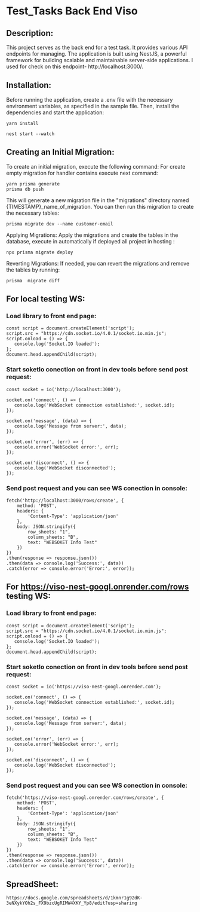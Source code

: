 # Test_Tasks Back End Viso
## Description:
This project serves as the back end for a test task. It provides various API endpoints for managing. The application is built using NestJS, a powerful framework for building scalable and maintainable
server-side applications.
I used for check on this endpoint- http://localhost:3000/.

## Installation:
Before running the application, create a .env file with the necessary environment variables, as specified in the sample
file. Then, install the dependencies and start the application:
```
yarn install

nest start --watch
```
## Creating an Initial Migration:
To create an initial migration, execute the following command:
For create empty migration for handler contains execute next command:
```
yarn prisma generate
prisma db push

```
This will generate a new migration file in the "migrations" directory named {TIMESTAMP}_name_of_migration. You can then
run this migration to create the necessary tables:
```
prisma migrate dev --name customer-email

```
Applying Migrations:
Apply the migrations and create the tables in the database, execute in automatically if deployed all project in hosting :
```
npx prisma migrate deploy
```
Reverting Migrations:
If needed, you can revert the migrations and remove the tables by running:
```
prisma  migrate diff 
```
## For local testing WS:
### Load library to front end page:
```
const script = document.createElement('script');
script.src = "https://cdn.socket.io/4.0.1/socket.io.min.js";
script.onload = () => {
   console.log('Socket.IO loaded');
};
document.head.appendChild(script);
```

### Start soketIo conection on front in dev tools before send post request:
```
const socket = io('http://localhost:3000');

socket.on('connect', () => {
   console.log('WebSocket connection established:', socket.id);
});

socket.on('message', (data) => {
   console.log('Message from server:', data);
});

socket.on('error', (err) => {
   console.error('WebSocket error:', err);
});

socket.on('disconnect', () => {
   console.log('WebSocket disconnected');
});
```

### Send post request and you can see WS conection in console:
```
fetch('http://localhost:3000/rows/create', {
    method: 'POST',  
    headers: {
        'Content-Type': 'application/json'  
    },
    body: JSON.stringify({
        row_sheets: "1",
        column_sheets: "B",
        text: "WEBSOKET Info Test"
    }) 
})
.then(response => response.json()) 
.then(data => console.log('Success:', data)) 
.catch(error => console.error('Error:', error)); 

```


## For https://viso-nest-googl.onrender.com/rows testing WS:
### Load library to front end page:
```
const script = document.createElement('script');
script.src = "https://cdn.socket.io/4.0.1/socket.io.min.js";
script.onload = () => {
   console.log('Socket.IO loaded');
};
document.head.appendChild(script);
```

### Start soketIo conection on front in dev tools before send post request:
```
const socket = io('https://viso-nest-googl.onrender.com');

socket.on('connect', () => {
   console.log('WebSocket connection established:', socket.id);
});

socket.on('message', (data) => {
   console.log('Message from server:', data);
});

socket.on('error', (err) => {
   console.error('WebSocket error:', err);
});

socket.on('disconnect', () => {
   console.log('WebSocket disconnected');
});
```

### Send post request and you can see WS conection in console:
```
fetch('https://viso-nest-googl.onrender.com/rows/create', {
    method: 'POST',  
    headers: {
        'Content-Type': 'application/json'  
    },
    body: JSON.stringify({
        row_sheets: "1",
        column_sheets: "B",
        text: "WEBSOKET Info Test"
    }) 
})
.then(response => response.json()) 
.then(data => console.log('Success:', data)) 
.catch(error => console.error('Error:', error)); 

```

## SpreadSheet:
```
https://docs.google.com/spreadsheets/d/1kmnr1g92dK-3eNXykYOh2s_FX9bzcUgRIMW4XKY_Yp8/edit?usp=sharing
```